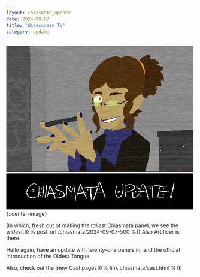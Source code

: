 ```yaml
---
layout: chiasmata_update
date: 2024-09-07
title: "Widescreen TV"
category: update
---
```


![update image](/chiasmata/images/update/update_splash%202024-09-07.png){:.center-image}

[In which, fresh out of making the *tallest* Chiasmata panel, we see the *widest*.]({% post_url /chiasmata/2024-09-07-500 %}) Also Artificer is there.

Hello again, have an update with twenty-one panels in, and the official introduction of the Oldest Tongue.

Also, check out the [new Cast pages]({% link chiasmata/cast.html %})!